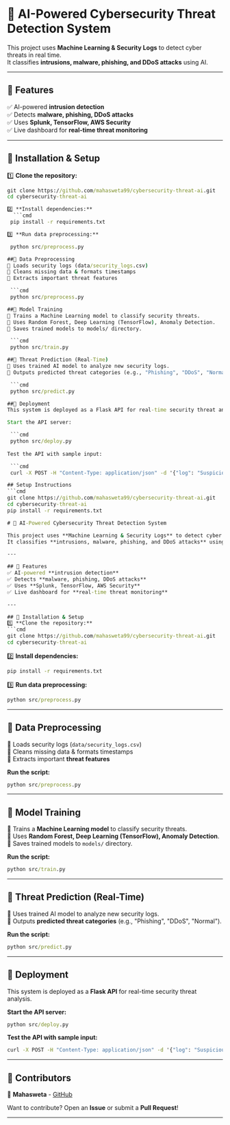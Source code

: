 # 🚀 AI-Powered Cybersecurity Threat Detection System

This project uses **Machine Learning & Security Logs** to detect cyber threats in real time.  
It classifies **intrusions, malware, phishing, and DDoS attacks** using AI.

---

## 🔹 Features
✅ AI-powered **intrusion detection**  
✅ Detects **malware, phishing, DDoS attacks**  
✅ Uses **Splunk, TensorFlow, AWS Security**  
✅ Live dashboard for **real-time threat monitoring**  

---

## 🔹 Installation & Setup
1️⃣ **Clone the repository:**
   ```cmd
   git clone https://github.com/mahasweta99/cybersecurity-threat-ai.git
   cd cybersecurity-threat-ai
   
2️⃣ **Install dependencies:**
     ```cmd
    pip install -r requirements.txt

3️⃣ **Run data preprocessing:**

    python src/preprocess.py

##🔹 Data Preprocessing
  🔹 Loads security logs (data/security_logs.csv)
  🔹 Cleans missing data & formats timestamps
  🔹 Extracts important threat features

    ```cmd
    python src/preprocess.py

##🔹 Model Training
  🔹 Trains a Machine Learning model to classify security threats.
  🔹 Uses Random Forest, Deep Learning (TensorFlow), Anomaly Detection.
  🔹 Saves trained models to models/ directory.

    ```cmd
    python src/train.py

##🔹 Threat Prediction (Real-Time)
  🔹 Uses trained AI model to analyze new security logs.
  🔹 Outputs predicted threat categories (e.g., "Phishing", "DDoS", "Normal").

    ```cmd
    python src/predict.py

##🔹 Deployment
This system is deployed as a Flask API for real-time security threat analysis.

Start the API server:

    ```cmd
    python src/deploy.py
    
Test the API with sample input:

    ```cmd
    curl -X POST -H "Content-Type: application/json" -d '{"log": "Suspicious login attempt detected"}' ht

## Setup Instructions  
```cmd
git clone https://github.com/mahasweta99/cybersecurity-threat-ai.git
cd cybersecurity-threat-ai
pip install -r requirements.txt

# 🚀 AI-Powered Cybersecurity Threat Detection System

This project uses **Machine Learning & Security Logs** to detect cyber threats in real time.  
It classifies **intrusions, malware, phishing, and DDoS attacks** using AI.

---

## 🔹 Features
✅ AI-powered **intrusion detection**  
✅ Detects **malware, phishing, DDoS attacks**  
✅ Uses **Splunk, TensorFlow, AWS Security**  
✅ Live dashboard for **real-time threat monitoring**  

---

## 🔹 Installation & Setup
1️⃣ **Clone the repository:**
   ```cmd
   git clone https://github.com/mahasweta99/cybersecurity-threat-ai.git
   cd cybersecurity-threat-ai
   ```

2️⃣ **Install dependencies:**
   ```cmd
   pip install -r requirements.txt
   ```

3️⃣ **Run data preprocessing:**
   ```cmd
   python src/preprocess.py
   ```

---

## 🔹 Data Preprocessing
🔹 Loads security logs (`data/security_logs.csv`)  
🔹 Cleans missing data & formats timestamps  
🔹 Extracts important **threat features**  

**Run the script:**
```cmd
python src/preprocess.py
```

---

## 🔹 Model Training
🔹 Trains a **Machine Learning model** to classify security threats.  
🔹 Uses **Random Forest, Deep Learning (TensorFlow), Anomaly Detection**.  
🔹 Saves trained models to `models/` directory.  

**Run the script:**
```cmd
python src/train.py
```

---

## 🔹 Threat Prediction (Real-Time)
🔹 Uses trained AI model to analyze new security logs.  
🔹 Outputs **predicted threat categories** (e.g., "Phishing", "DDoS", "Normal").  

**Run the script:**
```cmd
python src/predict.py
```

---

## 🔹 Deployment
This system is deployed as a **Flask API** for real-time security threat analysis.  

**Start the API server:**
```cmd
python src/deploy.py
```

**Test the API with sample input:**
```cmd
curl -X POST -H "Content-Type: application/json" -d '{"log": "Suspicious login attempt detected"}' http://localhost:5000/predict
```

---

## 🔹 Contributors
🚀 **Mahasweta** - [GitHub](https://github.com/mahaswetaroy1)    

Want to contribute? Open an **Issue** or submit a **Pull Request**!  

---



